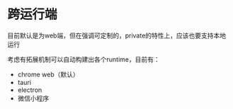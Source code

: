 # 跨运行端

目前默认是为web端，但在强调可定制的，private的特性上，应该也要支持本地运行

考虑有拓展机制可以自动构建出各个runtime，目前有：
- chrome web（默认）
- tauri 
- electron 
- 微信小程序
